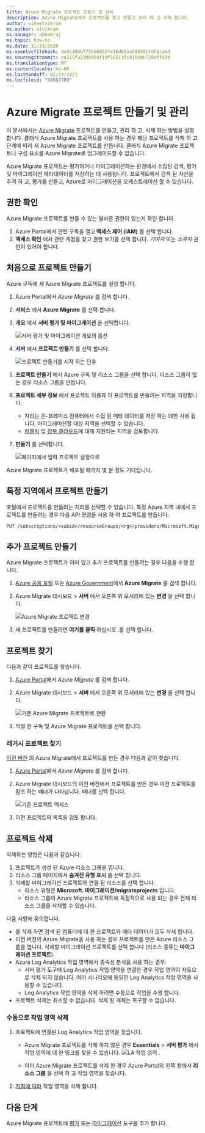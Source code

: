 ```yaml
---
title: Azure Migrate 프로젝트 만들기 및 관리
description: Azure Migrate에서 프로젝트를 찾고 만들고 관리 하 고 삭제 합니다.
author: vineetvikram
ms.author: vivikram
ms.manager: abhemraj
ms.topic: how-to
ms.date: 11/23/2020
ms.openlocfilehash: de0c48bb775b96052fe16d60aa58049bfd58ca4d
ms.sourcegitcommit: ca215fa220b924f19f56513fc810c8c728dff420
ms.translationtype: MT
ms.contentlocale: ko-KR
ms.lasthandoff: 01/19/2021
ms.locfileid: "98567789"
---
```

# <a name="create-and-manage-azure-migrate-projects"></a>Azure Migrate 프로젝트 만들기 및 관리

이 문서에서는 [Azure Migrate](migrate-services-overview.md) 프로젝트를 만들고, 관리 하 고, 삭제 하는 방법을 설명 합니다. 클래식 Azure Migrate 프로젝트를 사용 하는 경우 해당 프로젝트를 삭제 하 고 단계에 따라 새 Azure Migrate 프로젝트를 만듭니다. 클래식 Azure Migrate 프로젝트나 구성 요소를 Azure Migrate로 업그레이드할 수 없습니다.

Azure Migrate 프로젝트는 평가하거나 마이그레이션하는 환경에서 수집된 검색, 평가 및 마이그레이션 메타데이터를 저장하는 데 사용됩니다. 프로젝트에서 검색 된 자산을 추적 하 고, 평가를 만들고, Azure로 마이그레이션을 오케스트레이션 할 수 있습니다.  

## <a name="verify-permissions"></a>권한 확인

Azure Migrate 프로젝트를 만들 수 있는 올바른 권한이 있는지 확인 합니다.

1. Azure Portal에서 관련 구독을 열고 **액세스 제어 (IAM)** 를 선택 합니다.
2. **액세스 확인** 에서 관련 계정을 찾고 권한 보기를 선택 합니다. *기여자* 또는 *소유자* 권한이 있어야 합니다. 


## <a name="create-a-project-for-the-first-time"></a>처음으로 프로젝트 만들기

Azure 구독에 새 Azure Migrate 프로젝트를 설정 합니다.

1. Azure Portal에서 *Azure Migrate* 를 검색 합니다.
2. **서비스** 에서 **Azure Migrate** 를 선택 합니다.
3. **개요** 에서 **서버 평가 및 마이그레이션** 을 선택합니다.

    ![서버 평가 및 마이그레이션 개요의 옵션](./media/create-manage-projects/assess-migrate-servers.png)

4. **서버** 에서 **프로젝트 만들기** 를 선택 합니다.

    ![프로젝트 만들기를 시작 하는 단추](./media/create-manage-projects/create-project.png)

5. **프로젝트 만들기** 에서 Azure 구독 및 리소스 그룹을 선택 합니다. 리소스 그룹이 없는 경우 리소스 그룹을 만듭니다.
6. **프로젝트 세부 정보** 에서 프로젝트 이름과 이 프로젝트를 만들려는 지역을 지정합니다.
    - 지리는 온-프레미스 컴퓨터에서 수집 된 메타 데이터를 저장 하는 데만 사용 됩니다. 마이그레이션할 대상 지역을 선택할 수 있습니다. 
    - [퍼블릭](migrate-support-matrix.md#supported-geographies-public-cloud) 및 [정부 클라우드](migrate-support-matrix.md#supported-geographies-azure-government)에 대해 지원되는 지역을 검토합니다.

8. **만들기** 를 선택합니다.

   ![페이지에서 입력 프로젝트 설정으로](./media/create-manage-projects/project-details.png)


Azure Migrate 프로젝트가 배포될 때까지 몇 분 정도 기다립니다.

## <a name="create-a-project-in-a-specific-region"></a>특정 지역에서 프로젝트 만들기

포털에서 프로젝트를 만들려는 지리를 선택할 수 있습니다. 특정 Azure 지역 내에서 프로젝트를 만들려는 경우 다음 API 명령을 사용 하 여 프로젝트를 만듭니다.

```rest
PUT /subscriptions/<subid>/resourceGroups/<rg>/providers/Microsoft.Migrate/MigrateProjects/<mymigrateprojectname>?api-version=2018-09-01-preview "{location: 'centralus', properties: {}}"
```

## <a name="create-additional-projects"></a>추가 프로젝트 만들기

Azure Migrate 프로젝트가 이미 있고 추가 프로젝트를 만들려는 경우 다음을 수행 합니다.  

1. [Azure 공용 포털](https://portal.azure.com) 또는 [Azure Government](https://portal.azure.us)에서 **Azure Migrate** 를 검색 합니다.
2. Azure Migrate 대시보드 > **서버** 에서 오른쪽 위 모서리에 있는 **변경** 을 선택 합니다.

   ![Azure Migrate 프로젝트 변경](./media/create-manage-projects/switch-project.png)

3. 새 프로젝트를 만들려면 **여기를 클릭** 하십시오 .를 선택 합니다.


## <a name="find-a-project"></a>프로젝트 찾기

다음과 같이 프로젝트를 찾습니다.

1. [Azure Portal](https://portal.azure.com)에서 *Azure Migrate* 를 검색 합니다.
2. Azure Migrate 대시보드 > **서버** 에서 오른쪽 위 모서리에 있는 **변경** 을 선택 합니다.

    ![기존 Azure Migrate 프로젝트로 전환](./media/create-manage-projects/switch-project.png)

3. 적절 한 구독 및 Azure Migrate 프로젝트를 선택 합니다.


### <a name="find-a-legacy-project"></a>레거시 프로젝트 찾기

[이전 버전](migrate-services-overview.md#azure-migrate-versions) 의 Azure Migrate에서 프로젝트를 만든 경우 다음과 같이 찾습니다.

1. [Azure Portal](https://portal.azure.com)에서 *Azure Migrate* 를 검색 합니다.
2. Azure Migrate 대시보드의 이전 버전에서 프로젝트를 만든 경우 이전 프로젝트를 참조 하는 배너가 나타납니다. 배너를 선택 합니다.

    ![기존 프로젝트 액세스](./media/create-manage-projects/access-existing-projects.png)

3. 이전 프로젝트의 목록을 검토 합니다.


## <a name="delete-a-project"></a>프로젝트 삭제

삭제하는 방법은 다음과 같습니다.

1. 프로젝트가 생성 된 Azure 리소스 그룹을 엽니다.
2. 리소스 그룹 페이지에서 **숨겨진 유형 표시** 를 선택 합니다.
3. 삭제할 마이그레이션 프로젝트와 연결 된 리소스를 선택 합니다.
    - 리소스 유형은 **Microsoft. 마이그레이션/migrateprojects** 입니다.
    - 리소스 그룹이 Azure Migrate 프로젝트에 독점적으로 사용 되는 경우 전체 리소스 그룹을 삭제할 수 있습니다.

다음 사항에 유의합니다.

- 를 삭제 하면 검색 된 컴퓨터에 대 한 프로젝트와 메타 데이터가 모두 삭제 됩니다.
- 이전 버전의 Azure Migrate을 사용 하는 경우 프로젝트를 만든 Azure 리소스 그룹을 엽니다. 삭제할 마이그레이션 프로젝트를 선택 합니다 (리소스 종류는 **마이그레이션 프로젝트**).
- Azure Log Analytics 작업 영역에서 종속성 분석을 사용 하는 경우:
    - 서버 평가 도구에 Log Analytics 작업 영역을 연결한 경우 작업 영역이 자동으로 삭제 되지 않습니다. 여러 시나리오에 동일한 Log Analytics 작업 영역을 사용할 수 있습니다.
    - Log Analytics 작업 영역을 삭제 하려면 수동으로 작업을 수행 합니다.
- 프로젝트 삭제는 취소할 수 없습니다. 삭제 된 개체는 복구할 수 없습니다.

### <a name="delete-a-workspace-manually"></a>수동으로 작업 영역 삭제

1. 프로젝트에 연결된 Log Analytics 작업 영역을 찾습니다.

    - Azure Migrate 프로젝트를 삭제 하지 않은 경우 **Essentials**  >  **서버 평가** 에서 작업 영역에 대 한 링크를 찾을 수 있습니다.
       ![LA 작업 영역 ](./media/create-manage-projects/loganalytics-workspace.png) .
       
    - 이미 Azure Migrate 프로젝트를 삭제 한 경우 Azure Portal의 왼쪽 창에서 **리소스 그룹** 을 선택 하 고 작업 영역을 찾습니다.
       
2. [지침에 따라](../azure-monitor/platform/delete-workspace.md) 작업 영역을 삭제 합니다.

## <a name="next-steps"></a>다음 단계

Azure Migrate 프로젝트에 [평가](how-to-assess.md) 또는 [마이그레이션](how-to-migrate.md) 도구를 추가 합니다.
